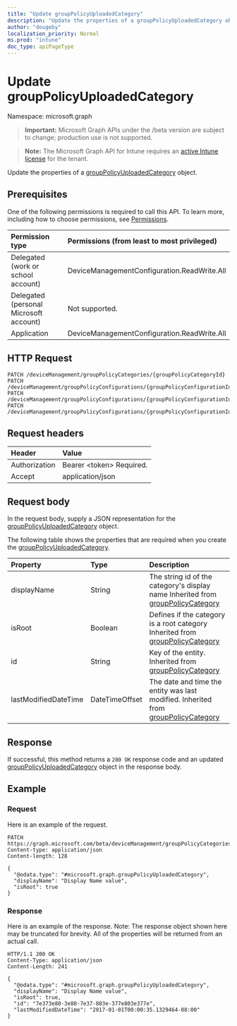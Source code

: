 ```yaml
---
title: "Update groupPolicyUploadedCategory"
description: "Update the properties of a groupPolicyUploadedCategory object."
author: "dougeby"
localization_priority: Normal
ms.prod: "intune"
doc_type: apiPageType
---
```


# Update groupPolicyUploadedCategory

Namespace: microsoft.graph

> **Important:** Microsoft Graph APIs under the /beta version are subject to change; production use is not supported.

> **Note:** The Microsoft Graph API for Intune requires an [active Intune license](https://go.microsoft.com/fwlink/?linkid=839381) for the tenant.

Update the properties of a [groupPolicyUploadedCategory](../resources/intune-grouppolicy-grouppolicyuploadedcategory.md) object.

## Prerequisites
One of the following permissions is required to call this API. To learn more, including how to choose permissions, see [Permissions](/graph/permissions-reference).

|Permission type|Permissions (from least to most privileged)|
|:---|:---|
|Delegated (work or school account)|DeviceManagementConfiguration.ReadWrite.All|
|Delegated (personal Microsoft account)|Not supported.|
|Application|DeviceManagementConfiguration.ReadWrite.All|

## HTTP Request
<!-- {
  "blockType": "ignored"
}
-->
``` http
PATCH /deviceManagement/groupPolicyCategories/{groupPolicyCategoryId}
PATCH /deviceManagement/groupPolicyConfigurations/{groupPolicyConfigurationId}/definitionValues/{groupPolicyDefinitionValueId}/presentationValues/{groupPolicyPresentationValueId}/presentation/definition/category
PATCH /deviceManagement/groupPolicyConfigurations/{groupPolicyConfigurationId}/definitionValues/{groupPolicyDefinitionValueId}/presentationValues/{groupPolicyPresentationValueId}/presentation/definition/category/parent
PATCH /deviceManagement/groupPolicyConfigurations/{groupPolicyConfigurationId}/definitionValues/{groupPolicyDefinitionValueId}/presentationValues/{groupPolicyPresentationValueId}/presentation/definition/category/children/{groupPolicyCategoryId}
```

## Request headers
|Header|Value|
|:---|:---|
|Authorization|Bearer &lt;token&gt; Required.|
|Accept|application/json|

## Request body
In the request body, supply a JSON representation for the [groupPolicyUploadedCategory](../resources/intune-grouppolicy-grouppolicyuploadedcategory.md) object.

The following table shows the properties that are required when you create the [groupPolicyUploadedCategory](../resources/intune-grouppolicy-grouppolicyuploadedcategory.md).

|Property|Type|Description|
|:---|:---|:---|
|displayName|String|The string id of the category's display name Inherited from [groupPolicyCategory](../resources/intune-grouppolicy-grouppolicycategory.md)|
|isRoot|Boolean|Defines if the category is a root category Inherited from [groupPolicyCategory](../resources/intune-grouppolicy-grouppolicycategory.md)|
|id|String|Key of the entity. Inherited from [groupPolicyCategory](../resources/intune-grouppolicy-grouppolicycategory.md)|
|lastModifiedDateTime|DateTimeOffset|The date and time the entity was last modified. Inherited from [groupPolicyCategory](../resources/intune-grouppolicy-grouppolicycategory.md)|



## Response
If successful, this method returns a `200 OK` response code and an updated [groupPolicyUploadedCategory](../resources/intune-grouppolicy-grouppolicyuploadedcategory.md) object in the response body.

## Example

### Request
Here is an example of the request.
``` http
PATCH https://graph.microsoft.com/beta/deviceManagement/groupPolicyCategories/{groupPolicyCategoryId}
Content-type: application/json
Content-length: 128

{
  "@odata.type": "#microsoft.graph.groupPolicyUploadedCategory",
  "displayName": "Display Name value",
  "isRoot": true
}
```

### Response
Here is an example of the response. Note: The response object shown here may be truncated for brevity. All of the properties will be returned from an actual call.
``` http
HTTP/1.1 200 OK
Content-Type: application/json
Content-Length: 241

{
  "@odata.type": "#microsoft.graph.groupPolicyUploadedCategory",
  "displayName": "Display Name value",
  "isRoot": true,
  "id": "7e373e80-3e80-7e37-803e-377e803e377e",
  "lastModifiedDateTime": "2017-01-01T00:00:35.1329464-08:00"
}
```




